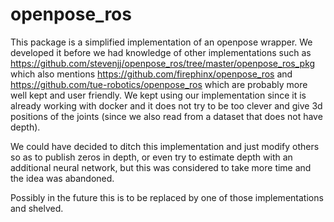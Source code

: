 # openpose_ros

This package is a simplified implementation of an openpose wrapper. We developed
it before we had knowledge of other implementations such as https://github.com/stevenjj/openpose_ros/tree/master/openpose_ros_pkg
which also mentions https://github.com/firephinx/openpose_ros and  https://github.com/tue-robotics/openpose_ros which are probably more well kept
and user friendly. We kept using our implementation since it is already working
with docker and it does not try to be too clever and give 3d positions of the
joints (since we also read from a dataset that does not have depth).

We could have decided to ditch this implementation and just modify others so as to
publish zeros in depth, or even try to estimate depth with an additional neural
network, but this was considered to take more time and the idea was abandoned.

Possibly in the future this is to be replaced by one of those implementations and shelved.
